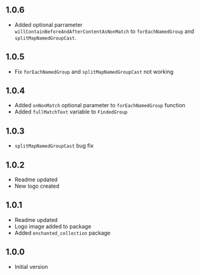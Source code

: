 ## 1.0.6
* Added optional parrameter `willContainBeforeAndAfterContentAsNonMatch` to `forEachNamedGroup` and `splitMapNamedGroupCast`. 

## 1.0.5
* Fix `forEachNamedGroup` and `splitMapNamedGroupCast` not working

## 1.0.4
* Added `onNonMatch` optional parameter to `forEachNamedGroup` function
* Added `fullMatchText` variable to `FindedGroup`

## 1.0.3
* `splitMapNamedGroupCast` bug fix

## 1.0.2
* Readme updated
* New logo created

## 1.0.1
* Readme updated
* Logo image added to package
* Added `enchanted_collection` package

## 1.0.0
* Initial version
